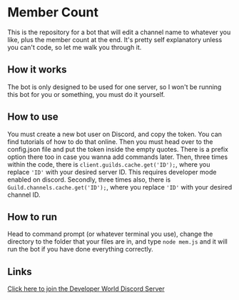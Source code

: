 # Member Count

This is the repository for a bot that will edit a channel name to whatever you like, plus the member count at the end. It's pretty self explanatory unless you can't code, so let me walk you through it.

## How it works

The bot is only designed to be used for one server, so I won't be running this bot for you or something, you must do it yourself.

## How to use

You must create a new bot user on Discord, and copy the token. You can find tutorials of how to do that online. Then you must head over to the config.json file and put the token inside the empty quotes. There is a prefix option there too in case you wanna add commands later. Then, three times within the code, there is `client.guilds.cache.get('ID');`, where you replace `'ID'` with your desired server ID. This requires developer mode enabled on discord. Secondly, three times also, there is `Guild.channels.cache.get('ID');`, where you replace `'ID'` with your desired channel ID.

## How to run

Head to command prompt (or whatever terminal you use), change the directory to the folder that your files are in, and type `node mem.js` and it will run the bot if you have done everything correctly.

## Links

[Click here to join the Developer World Discord Server](https://discord.gg/g5Svrjr)